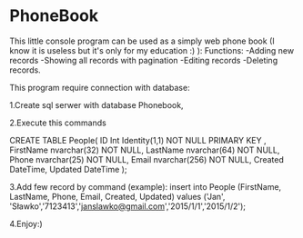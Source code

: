 # PhoneBook
This little console program can be used as a simply web phone book (I know it is useless but it's only for my education :) ):
Functions:
-Adding new records
-Showing all records with pagination
-Editing records
-Deleting records.

This program require connection with database:

1.Create sql serwer with database Phonebook,

2.Execute this commands

  CREATE TABLE People(
  ID Int Identity(1,1) NOT NULL PRIMARY KEY ,
  FirstName nvarchar(32) NOT NULL,
  LastName nvarchar(64) NOT NULL,
  Phone nvarchar(25) NOT NULL,
  Email nvarchar(256) NOT NULL,
  Created DateTime,
  Updated DateTime
  ); 

3.Add few record by command (example):
   insert into People (FirstName, LastName, Phone, Email, Created, Updated)
	  values ('Jan', 'Sławko','7123413','janslawko@gmail.com','2015/1/1','2015/1/2');
	
4.Enjoy:)
